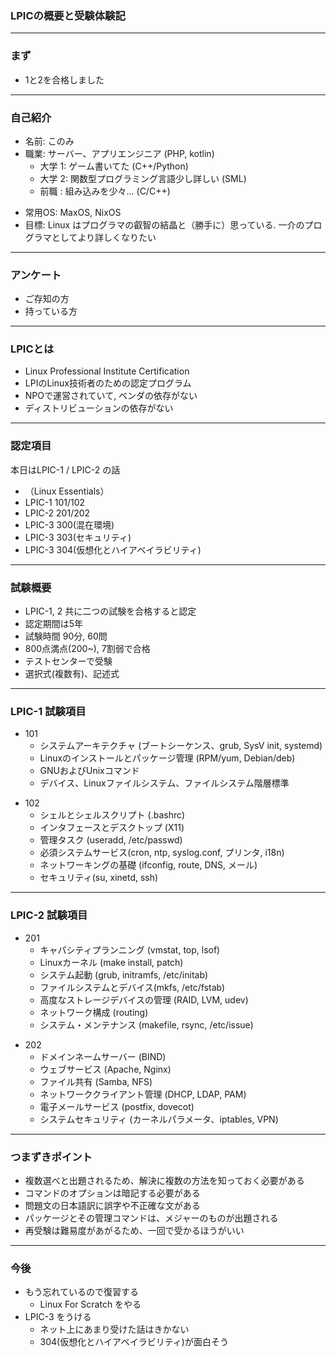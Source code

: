 ### LPICの概要と受験体験記

---

### まず

- 1と2を合格しました

---

### 自己紹介

- 名前: このみ
- 職業: サーバー、アプリエンジニア (PHP, kotlin)
    - 大学 1: ゲーム書いてた (C++/Python)
    - 大学 2: 関数型プログラミング言語少し詳しい (SML)
    - 前職  : 組み込みを少々... (C/C++)

>>>

- 常用OS: MaxOS, NixOS
- 目標: Linux はプログラマの叡智の結晶と（勝手に）思っている. 一介のプログラマとしてより詳しくなりたい

---

### アンケート

- ご存知の方
- 持っている方

---


### LPICとは

- Linux Professional Institute Certification
- LPIのLinux技術者のための認定プログラム
- NPOで運営されていて, ベンダの依存がない
- ディストリビューションの依存がない

---

### 認定項目

本日はLPIC-1 / LPIC-2 の話

- （Linux Essentials）
- LPIC-1 101/102
- LPIC-2 201/202
- LPIC-3 300(混在環境)
- LPIC-3 303(セキュリティ)
- LPIC-3 304(仮想化とハイアベイラビリティ)

---

### 試験概要

- LPIC-1, 2 共に二つの試験を合格すると認定
- 認定期間は5年
- 試験時間 90分, 60問
- 800点満点(200~), 7割弱で合格
- テストセンターで受験
- 選択式(複数有)、記述式

---

### LPIC-1 試験項目

- 101
  - システムアーキテクチャ (ブートシーケンス、grub, SysV init, systemd)
  - Linuxのインストールとパッケージ管理 (RPM/yum, Debian/deb)
  - GNUおよびUnixコマンド
  - デバイス、Linuxファイルシステム、ファイルシステム階層標準

>>>

- 102
  - シェルとシェルスクリプト (.bashrc)
  - インタフェースとデスクトップ (X11)
  - 管理タスク (useradd, /etc/passwd)
  - 必須システムサービス(cron, ntp, syslog.conf, プリンタ, i18n)
  - ネットワーキングの基礎 (ifconfig, route, DNS, メール)
  - セキュリティ(su, xinetd, ssh)

---

### LPIC-2 試験項目

- 201
  - キャパシティプランニング (vmstat, top, lsof)
  - Linuxカーネル (make install, patch)
  - システム起動 (grub, initramfs, /etc/initab)
  - ファイルシステムとデバイス(mkfs, /etc/fstab)
  - 高度なストレージデバイスの管理 (RAID, LVM, udev)
  - ネットワーク構成 (routing)
  - システム・メンテナンス (makefile, rsync, /etc/issue)

>>>

- 202
  - ドメインネームサーバー (BIND)
  - ウェブサービス (Apache, Nginx)
  - ファイル共有 (Samba, NFS)
  - ネットワーククライアント管理 (DHCP, LDAP, PAM)
  - 電子メールサービス (postfix, dovecot)
  - システムセキュリティ (カーネルパラメータ、iptables, VPN)

---

### つまずきポイント

- 複数選べと出題されるため、解決に複数の方法を知っておく必要がある
- コマンドのオプションは暗記する必要がある
- 問題文の日本語訳に誤字や不正確な文がある
- パッケージとその管理コマンドは、メジャーのものが出題される
- 再受験は難易度があがるため、一回で受かるほうがいい

---

### 今後

- もう忘れているので復習する
  - Linux For Scratch をやる
- LPIC-3 をうける
  - ネット上にあまり受けた話はきかない
  - 304(仮想化とハイアベイラビリティ)が面白そう
